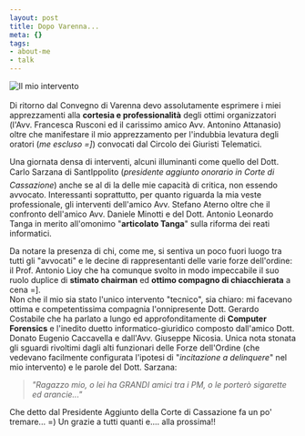 ```yaml
--- 
layout: post
title: Dopo Varenna...
meta: {}
tags: 
- about-me
- talk
---
```

![Il mio intervento](http://fast.mgpf.it/20050128_varenna.jpg)  
<br>
Di ritorno dal Convegno di Varenna devo assolutamente esprimere i miei apprezzamenti alla **cortesia e professionalità** degli ottimi organizzatori (l'Avv. Francesca Rusconi ed il carissimo amico Avv. Antonino Attanasio) oltre che manifestare il mio apprezzamento per l'indubbia levatura degli oratori (*me escluso =]*) convocati dal Circolo dei Giuristi Telematici. 
  
Una giornata densa di interventi, alcuni illuminanti come quello del Dott. Carlo Sarzana di SantIppolito (*presidente aggiunto onorario in Corte di Cassazione*) anche se al di la delle mie capacità di critica, non essendo avvocato. 
Interessanti soprattutto, per quanto riguarda la mia veste professionale, gli interventi dell'amico Avv. Stefano Aterno oltre che il confronto dell'amico Avv. Daniele Minotti e del Dott. Antonio Leonardo Tanga in merito all'omonimo "**articolato Tanga**" sulla riforma dei reati informatici. 
 
Da notare la presenza di chi, come me, si sentiva un poco fuori luogo tra tutti gli "avvocati" e le decine di rappresentanti delle varie forze dell'ordine: il Prof. Antonio Lioy che ha comunque svolto in modo impeccabile il suo ruolo duplice di **stimato chairman** ed **ottimo compagno di chiacchierata** a cena =].  
Non che il mio sia stato l'unico intervento "tecnico", sia chiaro: mi facevano ottima e competentissima compagnia l'onnipresente Dott. Gerardo Costabile che ha parlato a lungo ed approfonditamente di **Computer Forensics** e l'inedito duetto informatico-giuridico composto dall'amico Dott. Donato Eugenio Caccavella e dall'Avv. Giuseppe Nicosia.
Unica nota stonata gli sguardi rivoltimi dagli alti funzionari delle Forze dell'Ordine (che vedevano facilmente configurata l'ipotesi di "*incitazione a delinquere*" nel mio intervento) e le parole del Dott. Sarzana:

> *"Ragazzo mio, o lei ha GRANDI amici tra i PM,
> o le porterò sigarette ed arancie..."*

Che detto dal Presidente Aggiunto della Corte di Cassazione fa un po' tremare... =)
Un grazie a tutti quanti e.... alla prossima!! 
